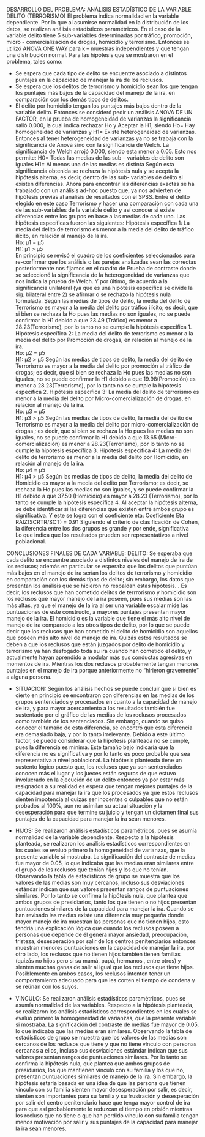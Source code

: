 DESARROLLO DEL PROBLEMA: 
ANÁLISIS ESTADÍSTICO DE LA VARIABLE DELITO (TERRORISMO)
El problema indica normalidad en la variable dependiente. Por lo que al asumirse normalidad en la distribución de los datos, se realizan análisis estadísticos paramétricos. En el caso de la variable delito tiene 5 sub-variables determinadas por tráfico, promoción, micro - comercialización de drogas, homicidio y terrorismo. Entonces se utilizó ANOVA ONE WAY para k – muestras independientes y que tengan una distribución normal.
Para las hipótesis que se mostraron en el problema, tales como:
-	Se espera que cada tipo de delito se encuentre asociado a distintos puntajes en la capacidad de manejar la ira de los reclusos.
-	Se espera que los delitos de terrorismo y homicidio sean los que tengan los puntajes más bajos de la capacidad del manejo de la ira, en comparación con los demás tipos de delitos.
-	El delito por homicidio tengan los puntajes más bajos dentro de la variable delito.
Entonces se consideró pedir un análisis ANOVA DE UN FACTOR, en la prueba de homogeneidad de varianzas la significancia salió 0.000, la cual indica rechazar Ho y Aceptar la H1, siendo Ho= Hay homogeneidad de varianzas y H1= Existe heterogeneidad de varianzas. Entonces al tener heterogeneidad de varianzas ya no se trabaja con la significancia de Anova sino con la significancia de Welch.
La significancia de Welch arrojó 0.000, siendo esta menor a 0.05. Esto nos permite:
H0= Todas las medias de las sub – variables de delito son iguales
H1= Al menos una de las medias es distinta
Según esta significancia obtenida se rechaza la hipótesis nula y se acepta la hipótesis alterna, es decir, dentro de las sub- variables de delito si existen diferencias. Ahora para encontrar las diferencias exactas se ha trabajado con un análisis ad-hoc puesto que, ya nos advierten de hipótesis previas al análisis de resultados con el SPSS. 
Entre el delito elegido en este caso Terrorismo y hacer una comparación con cada una de las sub-variables de la variable delito y así conocer si existe diferencias entre los grupos en base a las medias de cada uno. Las hipótesis específicas fueron las siguientes: 
Hipótesis específica 1: La media del delito de terrorismo es menor a la media del delito de tráfico ilícito, en relación al manejo de la ira.							
Ho:  µ1 = µ5								
H1:  µ1 > µ5	
En principio se revisó el cuadro de los coeficientes seleccionados para re-corfirmar que los análisis o las parejas analizadas sean las correctas posteriormente nos fijamos en el cuadro de Prueba de contraste donde se seleccionó la significancia de la heterogeneidad de varianzas que nos indica la prueba de Welch. Y por último, de acuerdo a la significancia unilateral (ya que es una hipótesis específica se divide la sig. bilateral entre 2) se afirmar o se rechazo la hipótesis nula formulada.
Según las medias de tipos de delito, la media del delito de Terrorismo es mayor a la media del delito por tráfico ilícito; es decir, que si bien se rechaza la Ho pues las medias no son iguales, no se puede confirmar la H1 debido a que 23.49 (Tráfico) es menor a 28.23(Terrorismo), por lo tanto no se cumple la hipótesis específica 1.
Hipótesis específica 2:	 La media del delito de terrorismo es menor a la media del delito por Promoción de drogas, en relación al manejo de la ira.					
Ho:  µ2 = µ5			
H1:  µ2 > µ5
Según las medias de tipos de delito, la media del delito de Terrorismo es mayor a la media del delito por promoción al tráfico de drogas; es decir, que si bien se rechaza la Ho pues las medias no son iguales, no se puede confirmar la H1 debido a que 19.98(Promoción) es menor a 28.23(Terrorismo), por lo tanto no se cumple la hipótesis específica 2.
Hipótesis específica 3: La media del delito de terrorismo es menor a la media del delito por Micro-comercialización de drogas, en relación al manejo de la ira.				
Ho:  µ3 = µ5									
H1:  µ3 > µ5
Según las medias de tipos de delito, la media del delito de Terrorismo es mayor a la media del delito por micro-comercialización de drogas ; es decir, que si bien se rechaza la Ho pues las medias no son iguales, no se puede confirmar la H1 debido a que 13.65 (Micro-comercialización) es menor a 28.23(Terrorismo), por lo tanto no se cumple la hipótesis específica 3.
Hipótesis específica 4: La media del delito de terrorismo es menor a la media del delito por Homicidio, en relación al manejo de la ira.							
Ho:  µ4 = µ5								
H1:  µ4 > µ5
Según las medias de tipos de delito, la media del delito de Homicidio  es mayor a la media del delito por Terrorismo; es decir,  se rechaza la Ho pues las medias no son iguales, y se puede confirmar la H1 debido a que 37.50 (Homicidio) es mayor a 28.23 (Terrorismo), por lo tanto se cumple la hipótesis específica 4.
Al aceptar la hipótesis alterna, se debe identificar si las diferencias que existen entre ambos grupo es significativa. Y este se logra con el coeficiente eta: Coeficiente Eta	RAIZ(SCRTR/SCT)	= 0.91 Siguiendo el criterio de clasificación de Cohen, la diferencia entre los dos grupos es grande y por ende, significativa				
Lo que indica que los resultados prueden ser representativos a nivel poblacional.				

CONCLUSIONES FINALES DE CADA VARIABLE:
DELITO: Se esperaba que cada delito se encuentre asociado a distintos niveles del manejo de ira de los reclusos; además en particular se esperaba que los delitos que puntúan más bajos en el manejo de ira serían los delitos de terrorismo y homicidio en comparación con los demás tipos de delito; sin embargo, los datos que presentan los análisis que se hicieron no respaldan estas hipótesis. . Es decir, los reclusos que han cometido delitos de terrrorismo y homicidio son los reclusos que mayor manejo de la ira poseen, pues sus medias son las más altas, ya que el manejo de la ira al ser una variable escalar mide las puntuaciones de este constructo, a mayores puntajes presentan mayor manejo de la ira. El homicidio es la variable que tiene el más alto nivel de manejo de ira comparado a los otros tipos de delito, por lo que se puede decir que los reclusos que han cometido el delito de homicidio son aquellos que poseen más alto nivel de manejo de ira. Quizás estos resultados se deben a que los reclusos que están juzgados por delito de homicidio y terrorismo ya han desfogado toda su ira cuando han cometido el delito, y actualmente hayan aprendido a modular más sus conductas agresivas en momentos de ira. Mientras los dos reclusos probablemente tengan menores puntajes en el manejo de ira porque anteriormente no “hirieron gravemente” a alguna persona. 

- SITUACION: Según los análisis hechos se puede concluir que si bien es cierto en principio se encontraron con diferencias en las medias de los grupos sentenciados y procesados en cuanto a la capacidad de manejo de ira, y para mayor acercamiento a los resultados también fue sustentado por el gráfico de las medias de los reclusos procesados como también de los sentenciados. Sin embargo, cuando se quiso conocer el tamaño de esta diferencia, se encontró que esta diferencia era demasiado baja, y por lo tanto irrelevante. Debido a este último factor, se  puede considerar que la hipótesis planteada no se cumple, pues la diferencia es mínima. Este tamaño bajo indicaría que la diferencia no es significativa y por lo tanto es poco probable que sea representativa a nivel poblacional. La hipótesis planteada tiene un sustento lógico puesto que, los reclusos que ya son sentenciados conocen más el lugar y los jueces están seguros de que estuvo involucrado en la ejecución de un delito entonces ya por estar más resignados a su realidad es espera que tengan mejores puntajes de la capacidad para manejar la ira que los procesados ya que estos reclusos sienten impotencia al quizás ser inocentes o culpables que no están probados al 100%, aun no asimilan su actual situación y la desesperación para que termine su juicio y tengan un dictamen final sus puntajes de la capacidad para manejar la ira sean menores. 

- HIJOS: Se realizaron análisis estadísticos paramétricos, pues se asumía normalidad de la variable dependiente. Respecto a la hipótesis planteada, se realizaron los análisis estadísticos correspondientes en los cuales se evaluó primero la homogeneidad de varianzas,  que la presente variable si mostraba. La significación del contraste de medias fue mayor de 0.05, lo que indicaba que las medias eran similares entre el grupo de los reclusos que tenían hijos y los que no tenían. Observando la tabla de estadísticos de grupo se muestra que los valores de las medias son muy cercanos, incluso sus desviaciones estándar indican que sus valores  presentan rangos de puntuaciones similares. Por lo tanto se confirma la hipótesis nula, que plantea que ambos grupos de presidiarios, tanto los que tienen o no hijos presentan puntuaciones similares de la capacidad para manejar la ira. Cuando se han revisado las medias existe una diferencia muy pequeña donde mayor manejo de ira muestran las personas que no tienen hijos, esto tendría una explicación lógica que cuando los reclusos poseen a personas que depende de él genera mayor ansiedad, preocupación, tristeza, desesperación por salir de los centros penitenciarios entonces muestran menores puntuaciones en la capacidad de manejar la ira, por otro lado, los reclusos que no tienen hijos también tienen familias (quizás no hijos pero si su mamá, papá, hermanos , entre otros) y sienten muchas ganas de salir al igual que los reclusos que tiene hijos. Posiblemente en ambos casos, los reclusos intenten tener un comportamiento adecuado para que les corten el tiempo de condena y se reúnan con los suyos. 

- VINCULO: Se realizaron análisis estadísticos paramétricos, pues se asumía normalidad de las variables. Respecto a la hipótesis planteada, se realizaron los análisis estadísticos correspondientes en los cuales se evaluó primero la homogeneidad de varianzas, que la presente variable si mostraba. La significación del contraste de medias fue mayor de 0.05, lo que indicaba que las medias eran similares. Observando la tabla de estadísticos de grupo se muestra que los valores de las medias son cercanos de los reclusos que tiene y que no tiene vínculo con personas cercanas a ellos, incluso sus desviaciones estándar indican que sus valores  presentan rangos de puntuaciones similares. Por lo tanto se confirma la hipótesis nula, que plantea que ambos grupos de presidiarios, los que mantienen vínculo con su familia y los que no, presentan puntuaciones similares de manejo de la ira. Sin embargo, la hipótesis estaría basada en una idea de que las persona que tienen vínculo con su familia sienten mayor desesperación por salir, es decir, sienten son importantes para su familia y su frustración y desesperación por salir del centro penitenciario hace que tenga mayor control de ira para que así probablemente le reduzcan el tiempo en prisión mientras los recluso que no tiene o que han perdido vínculo con su familia tengan menos motivación por salir y sus puntajes de la capacidad para manejar la ira sean menores.
